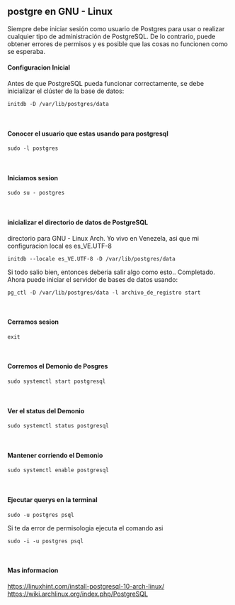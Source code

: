 ## postgre en GNU - Linux


Siempre debe iniciar sesión como usuario de Postgres para usar o realizar cualquier tipo de administración de PostgreSQL. De lo contrario, puede obtener errores de permisos y es posible que las cosas no funcionen como se esperaba.

#### Configuracion Inicial
Antes de que PostgreSQL pueda funcionar correctamente, se debe inicializar el clúster de la base de datos: 
```
initdb -D /var/lib/postgres/data
```

<br/>

#### Conocer el usuario que estas usando para postgresql

```
sudo -l postgres
```

<br/>

#### Iniciamos sesion 

```
sudo su - postgres
```

<br/>

#### inicializar el directorio de datos de PostgreSQL
directorio para GNU - Linux Arch. Yo vivo en Venezela, asi que mi configuracion local es es_VE.UTF-8

```
initdb --locale es_VE.UTF-8 -D /var/lib/postgres/data
```

Si todo salio bien, entonces deberia salir algo como esto..
Completado. Ahora puede iniciar el servidor de bases de datos usando:

    pg_ctl -D /var/lib/postgres/data -l archivo_de_registro start

<br/>

#### Cerramos sesion 

```
exit
```

<br/>

#### Corremos el Demonio de Posgres 

```
sudo systemctl start postgresql
```

<br/>

#### Ver el status del Demonio

```
sudo systemctl status postgresql
```

<br/>

#### Mantener corriendo el Demonio

```
sudo systemctl enable postgresql
```

<br/>

#### Ejecutar querys en la terminal

```
sudo -u postgres psql
```

Si te da error de permisologia ejecuta el comando asi
```
sudo -i -u postgres psql
```

<br/>

#### Mas informacion 
https://linuxhint.com/install-postgresql-10-arch-linux/
https://wiki.archlinux.org/index.php/PostgreSQL
